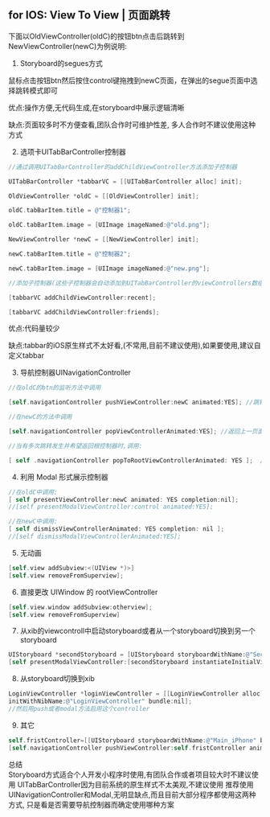 ## for IOS: View To View | 页面跳转

下面以OldViewController(oldC)的按钮btn点击后跳转到NewViewController(newC)为例说明:

1. Storyboard的segues方式

鼠标点击按钮btn然后按住control键拖拽到newC页面，在弹出的segue页面中选择跳转模式即可

优点:操作方便,无代码生成,在storyboard中展示逻辑清晰

缺点:页面较多时不方便查看,团队合作时可维护性差, 多人合作时不建议使用这种方式

2. 选项卡UITabBarController控制器
```objectivec
//通过调用UITabBarController的addChildViewController方法添加子控制器

UITabBarController *tabbarVC = [[UITabBarController alloc] init];  

OldViewController *oldC = [[OldViewController] init];

oldC.tabBarItem.title = @"控制器1";

oldC.tabBarItem.image = [UIImage imageNamed:@"old.png"];

NewViewController *newC = [[NewViewController] init];

newC.tabBarItem.title = @"控制器2";

newC.tabBarItem.image = [UIImage imageNamed:@"new.png"];

//添加子控制器(这些子控制器会自动添加到UITabBarController的viewControllers数组中)

[tabbarVC addChildViewController:recent];

[tabbarVC addChildViewController:friends];
```

优点:代码量较少

缺点:tabbar的iOS原生样式不太好看,(不常用,目前不建议使用),如果要使用,建议自定义tabbar

3. 导航控制器UINavigationController
```objectivec
//在oldC的btn的监听方法中调用

[self.navigationController pushViewController:newC animated:YES]; //跳转到下一页面

//在newC的方法中调用

[self.navigationController popViewControllerAnimated:YES]; //返回上一页面 

//当有多次跳转发生并希望返回根控制器时,调用:

[ self .navigationController popToRootViewControllerAnimated: YES ];  //返回根控制器,即最开始的页面
```

4. 利用 Modal 形式展示控制器
```objectivec
//在oldC中调用:
[ self presentViewController:newC animated: YES completion:nil];
//[self presentModalViewController:control animated:YES];

//在newC中调用:
[ self dismissViewControllerAnimated: YES completion: nil ];
//[self dismissModalViewControllerAnimated:YES];
```

5. 无动画
```objectivec
[self.view addSubview:<(UIView *)>]
[self.view removeFromSuperview]; 
```

6. 直接更改 UIWindow 的 rootViewController
```objectivec
[self.view.window addSubview:otherview];
[self.view removeFromSuperview]
```

7. 从xib的viewcontroll中启动storyboard或者从一个storyboard切换到另一个storyboard
```objectivec
UIStoryboard *secondStoryboard = [UIStoryboard storyboardWithName:@"SecondStoryboard" bundle:nil];    
[self presentModalViewController:[secondStoryboard instantiateInitialViewController] animated:YES];
```

8. 从storyboard切换到xib
```objectivec
LoginViewController *loginViewController = [[LoginViewController alloc] 
initWithNibName:@"LoginViewController" bundle:nil];
//然后用push或者modal方法启用这个controller
```

9. 其它
```objectivec
self.fristController=[[UIStoryboard storyboardWithName:@"Main_iPhone" bundle:nil] instantiateViewControllerWithIdentifier:@"FristController"];  
[self.navigationController pushViewController:self.fristController animated:YES];
```

总结  
Storyboard方式适合个人开发小程序时使用,有团队合作或者项目较大时不建议使用
UITabBarController因为目前系统的原生样式不太美观,不建议使用
推荐使用UINavigationController和Modal,无明显缺点,而且目前大部分程序都使用这两种方式,
只是看是否需要导航控制器而确定使用哪种方案
